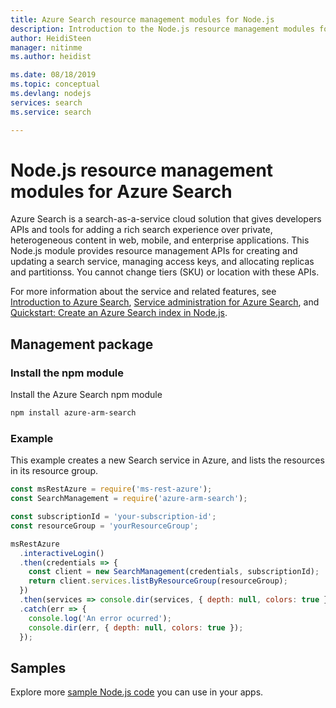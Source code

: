 ```yaml
---
title: Azure Search resource management modules for Node.js
description: Introduction to the Node.js resource management modules for Azure Search.
author: HeidiSteen
manager: nitinme
ms.author: heidist

ms.date: 08/18/2019
ms.topic: conceptual
ms.devlang: nodejs
services: search
ms.service: search

---
```


# Node.js resource management modules for Azure Search

Azure Search is a search-as-a-service cloud solution that gives developers APIs and tools for adding a rich search experience over private, heterogeneous content in web, mobile, and enterprise applications. This Node.js module provides resource management APIs for creating and updating a search service, managing access keys, and allocating replicas and partitionss. You cannot change tiers (SKU) or location with these APIs.

For more information about the service and related features, see [Introduction to Azure Search](https://docs.microsoft.com/azure/search/search-what-is-azure-search), [Service administration for Azure Search](https://docs.microsoft.com/azure/search/search-manage), and [Quickstart: Create an Azure Search index in Node.js](https://docs.microsoft.com/azure/search/search-get-started-nodejs).

## Management package

### Install the npm module

Install the Azure Search npm module

```bash
npm install azure-arm-search
```

### Example

This example creates a new Search service in Azure, and lists the resources in its resource group.

```javascript
const msRestAzure = require('ms-rest-azure');
const SearchManagement = require('azure-arm-search');

const subscriptionId = 'your-subscription-id';
const resourceGroup = 'yourResourceGroup';

msRestAzure
  .interactiveLogin()
  .then(credentials => {
    const client = new SearchManagement(credentials, subscriptionId);
    return client.services.listByResourceGroup(resourceGroup);
  })
  .then(services => console.dir(services, { depth: null, colors: true }))
  .catch(err => {
    console.log('An error ocurred');
    console.dir(err, { depth: null, colors: true });
  });
```

## Samples

Explore more [sample Node.js code](https://azure.microsoft.com/resources/samples/?platform=nodejs) you can use in your apps.
